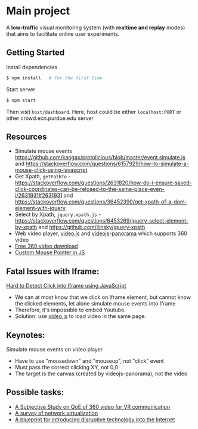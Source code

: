# Main project
A **low-traffic** visual monitoring system (with **realtime and replay** modes) that aims to facilitate online user experiments.

## Getting Started
Install dependencies
```sh
$ npm install   # for the first time
```
Start server
```sh
$ npm start
```
Then visit `host/dashboard`. Here, host could be either `localhost:PORT` or other crowd.ecn.purdue.edu server


## Resources
* Simulate mouse events <https://github.com/kangax/protolicious/blob/master/event.simulate.js> and <https://stackoverflow.com/questions/6157929/how-to-simulate-a-mouse-click-using-javascript>
* Get Xpath, `getPathTo` - <https://stackoverflow.com/questions/2631820/how-do-i-ensure-saved-click-coordinates-can-be-reloaed-to-the-same-place-even-i/2631931#2631931> and <https://stackoverflow.com/questions/36452390/get-xpath-of-a-dom-element-with-jquery>
* Select by Xpath, `jquery.xpath.js` - <https://stackoverflow.com/questions/6453269/jquery-select-element-by-xpath> and <https://github.com/ilinsky/jquery-xpath>
* Web video player, [video.js](https://videojs.com/) and [videojs-panorama](https://github.com/yanwsh/videojs-panorama) which supports 360 video
* [Free 360 video download](https://www.mettle.com/360vr-master-series-free-360-downloads-page/)
* [Custom Mouse Pointer in JS](https://www.youtube.com/watch?v=QyeBCBYXjfw)


## Fatal Issues with Iframe:
[Hard to Detect Click into Iframe using JavaScript](https://stackoverflow.com/questions/2381336/detect-click-into-iframe-using-javascript)
* We can at most know that we click on Iframe element, but cannot know the clicked elements, let alone simulate mouse events into Iframe
* Therefore, it's impossible to embed Youtube.
* Solution: use [video.js](https://videojs.com/) to load video in the same page.

## Keynotes:
Simulate mouse events on video player
* Have to use "mousedown" and "mouseup", not "click" event
* Must pass the correct clicking XY, not 0,0
* The target is the canvas (created by videojs-panorama), not the video


## Possible tasks:
* [A Subjective Study on QoE of 360 video for VR communication](https://ieeexplore.ieee.org/stamp/stamp.jsp?tp=&arnumber=8122249)
* [A survey of network virtualization](https://www.sciencedirect.com/science/article/pii/S1389128609003387)
* [A blueprint for introducing disruptive technology into the Internet](https://dl.acm.org/citation.cfm?id=774772)
